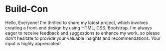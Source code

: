 # Build-Con
Hello, Everyone! I'm thrilled to share my latest project, which involves creating a front-end design by using HTML, CSS, Bootstrap. I'm always eager to receive feedback and suggestions to enhance my work, so please don't hesitate to provide your valuable insights and recommendations. Your input is highly appreciated!
